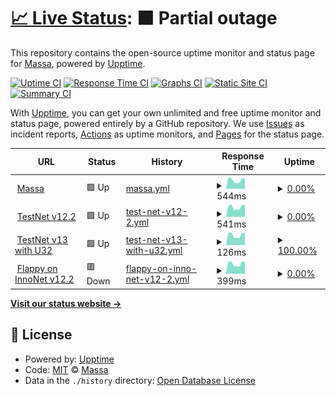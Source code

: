 # [📈 Live Status](https://massalabs.github.io/website-status): <!--live status--> **🟧 Partial outage**

This repository contains the open-source uptime monitor and status page for [Massa](https://massa.net/), powered by [Upptime](https://github.com/upptime/upptime).

[![Uptime CI](https://github.com/massalabs/website-status/workflows/Uptime%20CI/badge.svg)](https://github.com/massalabs/website-status/actions?query=workflow%3A%22Uptime+CI%22)
[![Response Time CI](https://github.com/massalabs/website-status/workflows/Response%20Time%20CI/badge.svg)](https://github.com/massalabs/website-status/actions?query=workflow%3A%22Response+Time+CI%22)
[![Graphs CI](https://github.com/massalabs/website-status/workflows/Graphs%20CI/badge.svg)](https://github.com/massalabs/website-status/actions?query=workflow%3A%22Graphs+CI%22)
[![Static Site CI](https://github.com/massalabs/website-status/workflows/Static%20Site%20CI/badge.svg)](https://github.com/massalabs/website-status/actions?query=workflow%3A%22Static+Site+CI%22)
[![Summary CI](https://github.com/massalabs/website-status/workflows/Summary%20CI/badge.svg)](https://github.com/massalabs/website-status/actions?query=workflow%3A%22Summary+CI%22)

With [Upptime](https://upptime.js.org), you can get your own unlimited and free uptime monitor and status page, powered entirely by a GitHub repository. We use [Issues](https://github.com/massalabs/website-status/issues) as incident reports, [Actions](https://github.com/massalabs/website-status/actions) as uptime monitors, and [Pages](https://massalabs.github.io/website-status) for the status page.

<!--start: status pages-->
<!-- This summary is generated by Upptime (https://github.com/upptime/upptime) -->
<!-- Do not edit this manually, your changes will be overwritten -->
<!-- prettier-ignore -->
| URL | Status | History | Response Time | Uptime |
| --- | ------ | ------- | ------------- | ------ |
| <img alt="" src="https://favicons.githubusercontent.com/massa.net" height="13"> [Massa](https://massa.net/) | 🟩 Up | [massa.yml](https://github.com/massalabs/website-status/commits/HEAD/history/massa.yml) | <details><summary><img alt="Response time graph" src="./graphs/massa/response-time-week.png" height="20"> 544ms</summary><br><a href="https://massalabs.github.io/website-status/history/massa"><img alt="Response time 522" src="https://img.shields.io/endpoint?url=https%3A%2F%2Fraw.githubusercontent.com%2Fmassalabs%2Fwebsite-status%2FHEAD%2Fapi%2Fmassa%2Fresponse-time.json"></a><br><a href="https://massalabs.github.io/website-status/history/massa"><img alt="24-hour response time 648" src="https://img.shields.io/endpoint?url=https%3A%2F%2Fraw.githubusercontent.com%2Fmassalabs%2Fwebsite-status%2FHEAD%2Fapi%2Fmassa%2Fresponse-time-day.json"></a><br><a href="https://massalabs.github.io/website-status/history/massa"><img alt="7-day response time 544" src="https://img.shields.io/endpoint?url=https%3A%2F%2Fraw.githubusercontent.com%2Fmassalabs%2Fwebsite-status%2FHEAD%2Fapi%2Fmassa%2Fresponse-time-week.json"></a><br><a href="https://massalabs.github.io/website-status/history/massa"><img alt="30-day response time 562" src="https://img.shields.io/endpoint?url=https%3A%2F%2Fraw.githubusercontent.com%2Fmassalabs%2Fwebsite-status%2FHEAD%2Fapi%2Fmassa%2Fresponse-time-month.json"></a><br><a href="https://massalabs.github.io/website-status/history/massa"><img alt="1-year response time 522" src="https://img.shields.io/endpoint?url=https%3A%2F%2Fraw.githubusercontent.com%2Fmassalabs%2Fwebsite-status%2FHEAD%2Fapi%2Fmassa%2Fresponse-time-year.json"></a></details> | <details><summary><a href="https://massalabs.github.io/website-status/history/massa">0.00%</a></summary><a href="https://massalabs.github.io/website-status/history/massa"><img alt="All-time uptime 48.90%" src="https://img.shields.io/endpoint?url=https%3A%2F%2Fraw.githubusercontent.com%2Fmassalabs%2Fwebsite-status%2FHEAD%2Fapi%2Fmassa%2Fuptime.json"></a><br><a href="https://massalabs.github.io/website-status/history/massa"><img alt="24-hour uptime 0.00%" src="https://img.shields.io/endpoint?url=https%3A%2F%2Fraw.githubusercontent.com%2Fmassalabs%2Fwebsite-status%2FHEAD%2Fapi%2Fmassa%2Fuptime-day.json"></a><br><a href="https://massalabs.github.io/website-status/history/massa"><img alt="7-day uptime 0.00%" src="https://img.shields.io/endpoint?url=https%3A%2F%2Fraw.githubusercontent.com%2Fmassalabs%2Fwebsite-status%2FHEAD%2Fapi%2Fmassa%2Fuptime-week.json"></a><br><a href="https://massalabs.github.io/website-status/history/massa"><img alt="30-day uptime 48.86%" src="https://img.shields.io/endpoint?url=https%3A%2F%2Fraw.githubusercontent.com%2Fmassalabs%2Fwebsite-status%2FHEAD%2Fapi%2Fmassa%2Fuptime-month.json"></a><br><a href="https://massalabs.github.io/website-status/history/massa"><img alt="1-year uptime 48.90%" src="https://img.shields.io/endpoint?url=https%3A%2F%2Fraw.githubusercontent.com%2Fmassalabs%2Fwebsite-status%2FHEAD%2Fapi%2Fmassa%2Fuptime-year.json"></a></details>
| <img alt="" src="https://favicons.githubusercontent.com/inno.massa.net" height="13"> [TestNet v12.2](https://inno.massa.net/test12) | 🟩 Up | [test-net-v12-2.yml](https://github.com/massalabs/website-status/commits/HEAD/history/test-net-v12-2.yml) | <details><summary><img alt="Response time graph" src="./graphs/test-net-v12-2/response-time-week.png" height="20"> 541ms</summary><br><a href="https://massalabs.github.io/website-status/history/test-net-v12-2"><img alt="Response time 512" src="https://img.shields.io/endpoint?url=https%3A%2F%2Fraw.githubusercontent.com%2Fmassalabs%2Fwebsite-status%2FHEAD%2Fapi%2Ftest-net-v12-2%2Fresponse-time.json"></a><br><a href="https://massalabs.github.io/website-status/history/test-net-v12-2"><img alt="24-hour response time 641" src="https://img.shields.io/endpoint?url=https%3A%2F%2Fraw.githubusercontent.com%2Fmassalabs%2Fwebsite-status%2FHEAD%2Fapi%2Ftest-net-v12-2%2Fresponse-time-day.json"></a><br><a href="https://massalabs.github.io/website-status/history/test-net-v12-2"><img alt="7-day response time 541" src="https://img.shields.io/endpoint?url=https%3A%2F%2Fraw.githubusercontent.com%2Fmassalabs%2Fwebsite-status%2FHEAD%2Fapi%2Ftest-net-v12-2%2Fresponse-time-week.json"></a><br><a href="https://massalabs.github.io/website-status/history/test-net-v12-2"><img alt="30-day response time 551" src="https://img.shields.io/endpoint?url=https%3A%2F%2Fraw.githubusercontent.com%2Fmassalabs%2Fwebsite-status%2FHEAD%2Fapi%2Ftest-net-v12-2%2Fresponse-time-month.json"></a><br><a href="https://massalabs.github.io/website-status/history/test-net-v12-2"><img alt="1-year response time 512" src="https://img.shields.io/endpoint?url=https%3A%2F%2Fraw.githubusercontent.com%2Fmassalabs%2Fwebsite-status%2FHEAD%2Fapi%2Ftest-net-v12-2%2Fresponse-time-year.json"></a></details> | <details><summary><a href="https://massalabs.github.io/website-status/history/test-net-v12-2">0.00%</a></summary><a href="https://massalabs.github.io/website-status/history/test-net-v12-2"><img alt="All-time uptime 32.78%" src="https://img.shields.io/endpoint?url=https%3A%2F%2Fraw.githubusercontent.com%2Fmassalabs%2Fwebsite-status%2FHEAD%2Fapi%2Ftest-net-v12-2%2Fuptime.json"></a><br><a href="https://massalabs.github.io/website-status/history/test-net-v12-2"><img alt="24-hour uptime 0.00%" src="https://img.shields.io/endpoint?url=https%3A%2F%2Fraw.githubusercontent.com%2Fmassalabs%2Fwebsite-status%2FHEAD%2Fapi%2Ftest-net-v12-2%2Fuptime-day.json"></a><br><a href="https://massalabs.github.io/website-status/history/test-net-v12-2"><img alt="7-day uptime 0.00%" src="https://img.shields.io/endpoint?url=https%3A%2F%2Fraw.githubusercontent.com%2Fmassalabs%2Fwebsite-status%2FHEAD%2Fapi%2Ftest-net-v12-2%2Fuptime-week.json"></a><br><a href="https://massalabs.github.io/website-status/history/test-net-v12-2"><img alt="30-day uptime 19.57%" src="https://img.shields.io/endpoint?url=https%3A%2F%2Fraw.githubusercontent.com%2Fmassalabs%2Fwebsite-status%2FHEAD%2Fapi%2Ftest-net-v12-2%2Fuptime-month.json"></a><br><a href="https://massalabs.github.io/website-status/history/test-net-v12-2"><img alt="1-year uptime 32.78%" src="https://img.shields.io/endpoint?url=https%3A%2F%2Fraw.githubusercontent.com%2Fmassalabs%2Fwebsite-status%2FHEAD%2Fapi%2Ftest-net-v12-2%2Fuptime-year.json"></a></details>
| <img alt="" src="https://favicons.githubusercontent.com/inno.massa.net" height="13"> [TestNet v13 with U32](https://inno.massa.net/test13) | 🟩 Up | [test-net-v13-with-u32.yml](https://github.com/massalabs/website-status/commits/HEAD/history/test-net-v13-with-u32.yml) | <details><summary><img alt="Response time graph" src="./graphs/test-net-v13-with-u32/response-time-week.png" height="20"> 126ms</summary><br><a href="https://massalabs.github.io/website-status/history/test-net-v13-with-u32"><img alt="Response time 114" src="https://img.shields.io/endpoint?url=https%3A%2F%2Fraw.githubusercontent.com%2Fmassalabs%2Fwebsite-status%2FHEAD%2Fapi%2Ftest-net-v13-with-u32%2Fresponse-time.json"></a><br><a href="https://massalabs.github.io/website-status/history/test-net-v13-with-u32"><img alt="24-hour response time 151" src="https://img.shields.io/endpoint?url=https%3A%2F%2Fraw.githubusercontent.com%2Fmassalabs%2Fwebsite-status%2FHEAD%2Fapi%2Ftest-net-v13-with-u32%2Fresponse-time-day.json"></a><br><a href="https://massalabs.github.io/website-status/history/test-net-v13-with-u32"><img alt="7-day response time 126" src="https://img.shields.io/endpoint?url=https%3A%2F%2Fraw.githubusercontent.com%2Fmassalabs%2Fwebsite-status%2FHEAD%2Fapi%2Ftest-net-v13-with-u32%2Fresponse-time-week.json"></a><br><a href="https://massalabs.github.io/website-status/history/test-net-v13-with-u32"><img alt="30-day response time 125" src="https://img.shields.io/endpoint?url=https%3A%2F%2Fraw.githubusercontent.com%2Fmassalabs%2Fwebsite-status%2FHEAD%2Fapi%2Ftest-net-v13-with-u32%2Fresponse-time-month.json"></a><br><a href="https://massalabs.github.io/website-status/history/test-net-v13-with-u32"><img alt="1-year response time 114" src="https://img.shields.io/endpoint?url=https%3A%2F%2Fraw.githubusercontent.com%2Fmassalabs%2Fwebsite-status%2FHEAD%2Fapi%2Ftest-net-v13-with-u32%2Fresponse-time-year.json"></a></details> | <details><summary><a href="https://massalabs.github.io/website-status/history/test-net-v13-with-u32">100.00%</a></summary><a href="https://massalabs.github.io/website-status/history/test-net-v13-with-u32"><img alt="All-time uptime 76.73%" src="https://img.shields.io/endpoint?url=https%3A%2F%2Fraw.githubusercontent.com%2Fmassalabs%2Fwebsite-status%2FHEAD%2Fapi%2Ftest-net-v13-with-u32%2Fuptime.json"></a><br><a href="https://massalabs.github.io/website-status/history/test-net-v13-with-u32"><img alt="24-hour uptime 100.00%" src="https://img.shields.io/endpoint?url=https%3A%2F%2Fraw.githubusercontent.com%2Fmassalabs%2Fwebsite-status%2FHEAD%2Fapi%2Ftest-net-v13-with-u32%2Fuptime-day.json"></a><br><a href="https://massalabs.github.io/website-status/history/test-net-v13-with-u32"><img alt="7-day uptime 100.00%" src="https://img.shields.io/endpoint?url=https%3A%2F%2Fraw.githubusercontent.com%2Fmassalabs%2Fwebsite-status%2FHEAD%2Fapi%2Ftest-net-v13-with-u32%2Fuptime-week.json"></a><br><a href="https://massalabs.github.io/website-status/history/test-net-v13-with-u32"><img alt="30-day uptime 100.00%" src="https://img.shields.io/endpoint?url=https%3A%2F%2Fraw.githubusercontent.com%2Fmassalabs%2Fwebsite-status%2FHEAD%2Fapi%2Ftest-net-v13-with-u32%2Fuptime-month.json"></a><br><a href="https://massalabs.github.io/website-status/history/test-net-v13-with-u32"><img alt="1-year uptime 76.73%" src="https://img.shields.io/endpoint?url=https%3A%2F%2Fraw.githubusercontent.com%2Fmassalabs%2Fwebsite-status%2FHEAD%2Fapi%2Ftest-net-v13-with-u32%2Fuptime-year.json"></a></details>
| <img alt="" src="https://favicons.githubusercontent.com/37.187.156.118" height="13"> [Flappy on InnoNet v12.2](https://37.187.156.118/thyra/browse/A1PBsdX7sZA1kdSzcFzRT3JbSm3cjrxpfcJNNo9YaMZNGuZE3ec/index.html) | 🟥 Down | [flappy-on-inno-net-v12-2.yml](https://github.com/massalabs/website-status/commits/HEAD/history/flappy-on-inno-net-v12-2.yml) | <details><summary><img alt="Response time graph" src="./graphs/flappy-on-inno-net-v12-2/response-time-week.png" height="20"> 399ms</summary><br><a href="https://massalabs.github.io/website-status/history/flappy-on-inno-net-v12-2"><img alt="Response time 503" src="https://img.shields.io/endpoint?url=https%3A%2F%2Fraw.githubusercontent.com%2Fmassalabs%2Fwebsite-status%2FHEAD%2Fapi%2Fflappy-on-inno-net-v12-2%2Fresponse-time.json"></a><br><a href="https://massalabs.github.io/website-status/history/flappy-on-inno-net-v12-2"><img alt="24-hour response time 471" src="https://img.shields.io/endpoint?url=https%3A%2F%2Fraw.githubusercontent.com%2Fmassalabs%2Fwebsite-status%2FHEAD%2Fapi%2Fflappy-on-inno-net-v12-2%2Fresponse-time-day.json"></a><br><a href="https://massalabs.github.io/website-status/history/flappy-on-inno-net-v12-2"><img alt="7-day response time 399" src="https://img.shields.io/endpoint?url=https%3A%2F%2Fraw.githubusercontent.com%2Fmassalabs%2Fwebsite-status%2FHEAD%2Fapi%2Fflappy-on-inno-net-v12-2%2Fresponse-time-week.json"></a><br><a href="https://massalabs.github.io/website-status/history/flappy-on-inno-net-v12-2"><img alt="30-day response time 400" src="https://img.shields.io/endpoint?url=https%3A%2F%2Fraw.githubusercontent.com%2Fmassalabs%2Fwebsite-status%2FHEAD%2Fapi%2Fflappy-on-inno-net-v12-2%2Fresponse-time-month.json"></a><br><a href="https://massalabs.github.io/website-status/history/flappy-on-inno-net-v12-2"><img alt="1-year response time 503" src="https://img.shields.io/endpoint?url=https%3A%2F%2Fraw.githubusercontent.com%2Fmassalabs%2Fwebsite-status%2FHEAD%2Fapi%2Fflappy-on-inno-net-v12-2%2Fresponse-time-year.json"></a></details> | <details><summary><a href="https://massalabs.github.io/website-status/history/flappy-on-inno-net-v12-2">0.00%</a></summary><a href="https://massalabs.github.io/website-status/history/flappy-on-inno-net-v12-2"><img alt="All-time uptime 32.56%" src="https://img.shields.io/endpoint?url=https%3A%2F%2Fraw.githubusercontent.com%2Fmassalabs%2Fwebsite-status%2FHEAD%2Fapi%2Fflappy-on-inno-net-v12-2%2Fuptime.json"></a><br><a href="https://massalabs.github.io/website-status/history/flappy-on-inno-net-v12-2"><img alt="24-hour uptime 0.00%" src="https://img.shields.io/endpoint?url=https%3A%2F%2Fraw.githubusercontent.com%2Fmassalabs%2Fwebsite-status%2FHEAD%2Fapi%2Fflappy-on-inno-net-v12-2%2Fuptime-day.json"></a><br><a href="https://massalabs.github.io/website-status/history/flappy-on-inno-net-v12-2"><img alt="7-day uptime 0.00%" src="https://img.shields.io/endpoint?url=https%3A%2F%2Fraw.githubusercontent.com%2Fmassalabs%2Fwebsite-status%2FHEAD%2Fapi%2Fflappy-on-inno-net-v12-2%2Fuptime-week.json"></a><br><a href="https://massalabs.github.io/website-status/history/flappy-on-inno-net-v12-2"><img alt="30-day uptime 19.58%" src="https://img.shields.io/endpoint?url=https%3A%2F%2Fraw.githubusercontent.com%2Fmassalabs%2Fwebsite-status%2FHEAD%2Fapi%2Fflappy-on-inno-net-v12-2%2Fuptime-month.json"></a><br><a href="https://massalabs.github.io/website-status/history/flappy-on-inno-net-v12-2"><img alt="1-year uptime 32.56%" src="https://img.shields.io/endpoint?url=https%3A%2F%2Fraw.githubusercontent.com%2Fmassalabs%2Fwebsite-status%2FHEAD%2Fapi%2Fflappy-on-inno-net-v12-2%2Fuptime-year.json"></a></details>

<!--end: status pages-->

[**Visit our status website →**](https://massalabs.github.io/website-status)

## 📄 License

- Powered by: [Upptime](https://github.com/upptime/upptime)
- Code: [MIT](./LICENSE) © [Massa](https://massa.net/)
- Data in the `./history` directory: [Open Database License](https://opendatacommons.org/licenses/odbl/1-0/)
